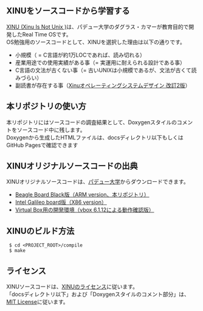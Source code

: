 ## XINUをソースコードから学習する
[XINU (Xinu Is Not Unix )](https://ja.wikipedia.org/wiki/Xinu)は、パデュー大学のダグラス・カマーが教育目的で開発したReal Time OSです。<br>
OS勉強用のソースコードとして、XINUを選択した理由は以下の通りです。
 - 小規模（ = C言語が約1万LOCであれば、読み切れる）
 - 産業用途での使用実績がある事（= 実運用に耐えられる設計である事）
 - C言語の文法が古くない事（= 古いUNIXは小規模であるが、文法が古くて読みづらい）
 - 副読書が存在する事（[Xinuオペレーティングシステムデザイン 改訂2版](https://www.kadokawa.co.jp/product/301912000740/)）

## 本リポジトリの使い方
本リポジトリにはソースコードの調査結果として、Doxygenスタイルのコメントをソースコード中に残します。<br>
Doxygenから生成したHTMLファイルは、docsディレクトリ以下もしくはGitHub Pagesで確認できます<br>

## XINUオリジナルソースコードの出典
XINUオリジナルソースコードは、[パデュー大学](https://xinu.cs.purdue.edu/)からダウンロードできます。
- [Beagle Board Black版（ARM version、本リポジトリ）](https://xinu.cs.purdue.edu/files/Xinu-code-BeagleBoneBlack.tar.gz)
- [Intel Galileo board版（X86 version）](https://xinu.cs.purdue.edu/files/Xinu-code-Galileo.tar.gz)
- [Virtual Box用の開発環境（vbox 6.1.12による動作確認版）](ftp://ftp.cs.purdue.edu/pub/comer/private/Xinu/xinu-vbox-appliances.tar.gz)

## XINUのビルド方法

```
 $ cd <PROJECT_ROOT>/compile
 $ make
```

## ライセンス
XINUソースコードは、[XINUのライセンス](./COPYRIGHT)に従います。<br>
「docsディレクトリ以下」および「Doxygenスタイルのコメント部分」は、[MIT License](./LICENSE)に従います。